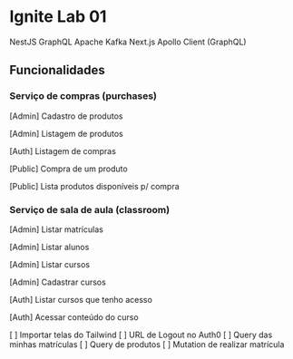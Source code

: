# Ignite Lab 01
NestJS
GraphQL
Apache Kafka
Next.js
Apollo Client (GraphQL)

## Funcionalidades

### Serviço de compras (purchases)
[Admin] Cadastro de produtos

[Admin] Listagem de produtos

[Auth] Listagem de compras

[Public] Compra de um produto

[Public] Lista produtos disponíveis p/ compra

### Serviço de sala de aula (classroom)
[Admin] Listar matrículas

[Admin] Listar alunos

[Admin] Listar cursos

[Admin] Cadastrar cursos

[Auth] Listar cursos que tenho acesso

[Auth] Acessar conteúdo do curso

[ ] Importar telas do Tailwind [ ] URL de Logout no Auth0 [ ] Query das minhas matrículas [ ] Query de produtos [ ] Mutation de realizar matrícula